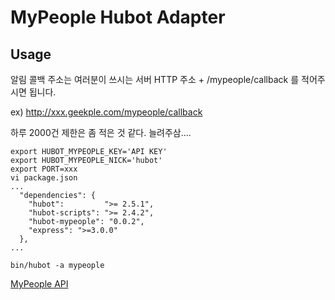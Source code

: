 # MyPeople Hubot Adapter

## Usage

알림 콜백 주소는 여러분이 쓰시는 서버 HTTP 주소 + /mypeople/callback 를 적어주시면 됩니다.

ex) http://xxx.geekple.com/mypeople/callback

하루 2000건 제한은 좀 적은 것 같다. 늘려주삼....

```shell
export HUBOT_MYPEOPLE_KEY='API KEY'
export HUBOT_MYPEOPLE_NICK='hubot'
export PORT=xxx
vi package.json
...
  "dependencies": {
    "hubot":         ">= 2.5.1",
    "hubot-scripts": ">= 2.4.2",
    "hubot-mypeople": "0.0.2",
    "express": ">=3.0.0"
  },
...

bin/hubot -a mypeople
```

[MyPeople API](https://github.com/dgkim84/node-mypeople)

